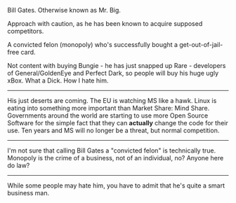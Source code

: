 

Bill Gates. Otherwise known as Mr. Big.

Approach with caution, as he has been known to acquire supposed competitors.

A convicted felon (monopoly) who's successfully bought a get-out-of-jail-free card.

Not content with buying Bungie - he has just snapped up Rare - developers of General/GoldenEye and Perfect Dark, so people will buy his huge ugly xBox.   What a Dick.  How I hate him.

----
His just deserts are coming.  The EU is watching MS like a hawk.  Linux is eating into something more important than Market Share: Mind Share.  Governments around the world are starting to use more Open Source Software for the simple fact that they can **actually** change the code for their use.  Ten years and MS will no longer be a threat, but normal competition.

----

I'm not sure that calling Bill Gates a "convicted felon" is technically true. Monopoly is the crime of a business, not of an individual, no? Anyone here do law?

----

While some people may hate him, you have to admit that he's quite a smart business man.